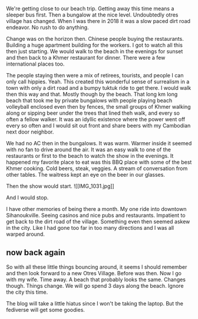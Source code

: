 We're getting close to our beach trip. Getting away this time means a sleeper bus first. Then a bungalow at the nice level. Undoubtedly otres village has changed. When I was there in 2018 it was a slow paced dirt road endeavor. No rush to do anything. 

Change was on the horizon then. Chinese people buying the restaurants. Building a huge apartment building for the workers. I got to watch all this then just starting.  We would walk to the beach in the evenings for sunset and then back to a Khmer restaurant for dinner. There were a few international places too. 

The people staying then were a mix of retirees, tourists, and people I can only call hippies. Yeah. This created this wonderful sense of surrealism in a town with only a dirt road and a bumpy tuktuk ride to get there. I would walk then this way and that. Mostly though by the beach. That long km long beach that took me by private bungalows with people playing beach volleyball enclosed even then by fences, the small groups of Khmer walking along or sipping beer under the trees that lined theh walk, and every so often a fellow walker. It was an idyllic existence where the power went off every so often and I would sit out front and share beers with my Cambodian next door neighbor. 

We had no AC then in the bungalows. It was warm. Warmer inside it seemed with no fan to drive around the air. It was an easy walk to one of the restaurants or first to the beach to watch the show in the evenings. It happened my favorite place to eat was this BBQ place with some of the best Khmer cooking. Cold beers, steak, veggies. A stream of conversation from other tables. The waitress kept an eye on the beer in our glasses.

Then the show would start.
![[IMG_1031.jpg]]

And I would stop. 

I have other memories of being there a month. My one ride into downtown Sihanoukville. Seeing casinos and nice pubs and restaurants. Impatient to get back to the dirt road of the village. Something even then seemed askew in the city. Like I had gone too far in too many directions and I was all warped around.

## now back again

So with all these little things bouncing around, it seems I should remember and then look forward to a new Otres Village. Before was then. Now I go with my wife. Time away. A beach that probably looks the same. Changes though. Things change. We will go spend 3 days along the beach. Ignore the city this time. 

The blog will take a little hiatus since I won't be taking the laptop. But the fediverse will get some goodies.